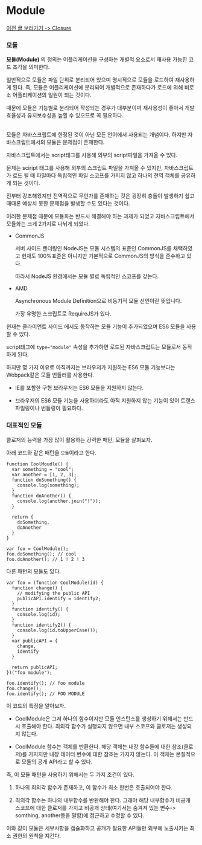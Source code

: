 # Module

[이전 글 보러가기 -> Closure](../Closure/Closure.md)<br>

### 모듈

**모듈(Module)** 의 정의는 어플리케이션을 구성하는 개별적 요소로서 재사용 가능한 코드 조각을 의미한다.<br>

일반적으로 모듈은 파일 단위로 분리되어 있으며 명시적으로 모듈을 로드하여 재사용하게 된다. 즉, 모듈은 어플리케이션에 분리되어 개별적으로 존재하다가 로드에 의해 비로소 어플리케이션의 일원이 되는 것이다.<br>

때문에 모듈은 기능별로 분리되어 작성되는 경우가 대부분이며 재사용성이 좋아서 개발 효율성과 유지보수성을 높힐 수 있으므로 꼭 필요하다.<br><br>

모듈은 자바스크립트에 한정된 것이 아닌 모든 언어에서 사용되는 개념이다. 하지만 자바스크립트에서의 모듈은 문제점이 존재한다.<br>

자바스크립트에서는 script태그를 사용해 외부의 script파일을 가져올 수 있다.<br>

문제는 sciript 태그를 사용해 외부의 스크립트 파일을 가져올 수 있지만, 자바스크립트가 로드 될 때 파일마다 독립적인 파일 스코프를 가지지 않고 하나의 전역 객체를 공유하게 되는 것이다.<br>

전부터 강조해왔지만 전역적으로 무언가를 존재하는 것은 굉장히 충돌이 발생하기 쉽고 때때론 예상치 못한 문제점을 발생할 수도 있다는 것이다.<br>

이러한 문제점 때문에 모듈화는 반드시 해결해야 하는 과제가 되었고 자바스크립트에서 모듈화는 크게 2가지로 나뉘게 되었다.<br>

- CommonJS

  서버 사이드 렌더링인 NodeJS는 모듈 시스템의 표준인 CommonJS를 채택하였고 현재도 100%표준은 아니지만 기본적으로 CommonJS의 방식을 준수하고 있다.

  따라서 NodeJS 환경에서는 모듈 별로 독립적인 스코프를 갖는다.

- AMD

  Asynchronous Module Definition으로 비동기적 모듈 선언이란 뜻입니다.

  가장 유명한 스크립트로 RequireJS가 있다.

현재는 클라이언트 사이드 에서도 동작하는 모듈 기능이 추가되었으며 ES6 모듈을 사용할 수 있다.<br>

script태그에 `type="module"` 속성을 추가하면 로드된 자바스크립트는 모듈로서 동작하게 된다.<br>

하지만 몇 가지 이유로 아직까지는 브라우저가 지원하는 ES6 모듈 기능보다는 Webpack같은 모듈 번들러를 사용한다.<br>

- IE를 포함한 구형 브라우저는 ES6 모듈을 지원하지 않는다.

- 브라우저의 ES6 모듈 기능을 사용하더라도 아직 지원하지 않는 기능이 있어 트랜스파일링이나 번들링이 필요하다.

### 대표적인 모듈

클로저의 능력을 가장 많이 활용하는 강력한 패턴, 모듈을 살펴보자.<br>

아래 코드와 같은 패턴을 `모듈`이라고 한다.<br>

```
function CoolMoudle() {
  var something = "cool";
  var another = [1, 2, 3];
  function doSomething() {
    console.log(something);
  }
  function doAnother() {
    console.log(another.join("!"));
  }

  return {
    doSomething,
    doAnother
  }
}

var foo = CoolModule();
foo.doSomething(); // cool
foo.doAnother(); // 1 ! 2 ! 3
```

다른 패턴의 모듈도 있다.<br>

```
var foo = (function CoolModule(id) {
  function change() {
    // modifying the public API
    publicAPI.identify = identify2;
  }
  function identify() {
    console.log(id);
  }
  function identify2() {
    console.log(id.toUpperCase());
  }
  var publicAPI = {
    change,
    identify
  }

  return publicAPI;
})("foo module");

foo.identify(); // foo module
foo.change();
foo.identify(); // FOO MODULE
```

이 코드의 특징을 알아보자.<br>

- CoolModule은 그저 하나의 함수이지만 모듈 인스턴스를 생성하기 위해서는 반드시 호출해야 한다. 최외각 함수가 실행되지 않으면 내부 스코프와 클로저는 생성되지 않는다.

- CoolModule 함수는 객체를 반환한다. 해당 객체는 내장 함수들에 대한 참조(클로저)를 가지지만 내장 데이터 변수에 대한 참조는 가지지 않는다. 이 객체는 본질적으로 모듈의 공개 API라고 할 수 있다.

즉, 이 모듈 패턴을 사용하기 위해서는 두 가지 조건이 있다.<br>

1. 하나의 최외각 함수가 존재하고, 이 함수가 최소 한번은 호출되어야 한다.

2. 최외각 함수는 하나의 내부함수를 반환해야 한다. 그래야 해당 내부함수가 비공개 스코프에 대한 클로저를 가지고 비공개 상태(여기서는 숨겨져 있는 변수-> somthing, another등을 말함)에 접근하고 수정할 수 있다.

이와 같이 모듈은 세부사항을 캡슐화하고 공개가 필요한 API들만 외부에 노출시키는 최소 권한의 원칙을 지킨다.<br>

